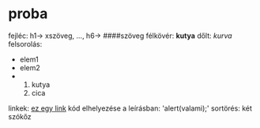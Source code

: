 # proba
fejléc: h1-> xszöveg, ..., h6-> ####szöveg
félkövér: **kutya**
dőlt: *kurva*
felsorolás:
- elem1
- elem2
- 1. kutya
  2. cica

  
linkek: [ez egy link](https://www.kaercher.com/hu/haz-es-kert/szaraz-nedves-porszivok/wd-2-plus-v-12-4-18-16280000.html?utm_source=google-feed&utm_medium=cpc&utm_content=16280000&utm_name=WD%202%20Plus%20V-12%2F4%2F18&cid=hu-SEA-6Z_uP1KdR0KZXKmTTc7klg&gad_source=1&gclid=EAIaIQobChMIhofBprCHhAMVA5SDBx13Bw6EEAQYASABEgIJjPD_BwE)
kód elhelyezése a leírásban: 'alert(valami);'
sortörés: két szókőz 
